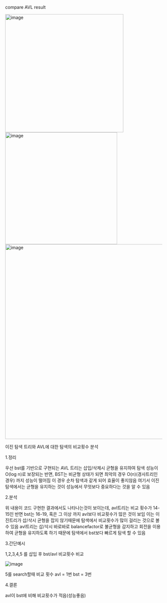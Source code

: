 compare AVL result

<img width="379" alt="image" src="https://github.com/user-attachments/assets/e0179b5d-eed0-4bc7-b52e-d4c74588647a">

<img width="359" alt="image" src="https://github.com/user-attachments/assets/7202b5ba-fa59-40af-8a46-79e07dfb9c4e">
<img width="625" alt="image" src="https://github.com/user-attachments/assets/42a79f18-41eb-419a-892c-4ca62005ad07">



이진 탐색 트리와 AVL에 대한 탐색의 비교횟수 분석

1.정리 

우선 bst를 기반으로 구현되는 AVL 트리는 삽입/삭제시 균형을 유지하여 탐색 성능이 O(log n)로 보장되는 반면, 
BST는 비균형 상태가 되면 최악의 경우 O(n)(경사트리인 경우) 까지 성능이 떨어짐 
이 경우 순차 탐색과 같게 되어 효율이 좋지않음
여기서 이진 탐색에서는 균형을 유지하는 것이 성능에서 무엇보다 중요하다는 것을 알 수 있음

2.분석

위 내용이 코드 구현한 결과에서도 나타나는것이 보이는데, avl트리는 비교 횟수가 14-15인 반면 bst는 16-19, 
혹은 그 이상 까지 avl보다 비교횟수가 많은 것이 보임
이는 이진트리가 삽/삭시 균형을 잡지 않기때문에 탐색에서 비교횟수가 많이 걸리는 것으로 볼 수 있음
avl트리는 삽/삭시 바로바로 balancefactor로 불균형을 감지하고 회전을 이용하여 균형을 유지하도록 하기 때문에 탐색에서 bst보다 빠르게 탐색 할 수 있음


3.간단예시 

1,2,3,4,5 를 삽입 후 bst/avl 비교횟수 비교 


![image](https://github.com/user-attachments/assets/22f845e5-4b61-4473-8c6e-bcbfb410a62f)


5를 search할때 비교 횟수 avl = 1번 bst = 3번

4.결론 

avl이 bst에 비해 비교횟수가 적음(성능좋음) 
